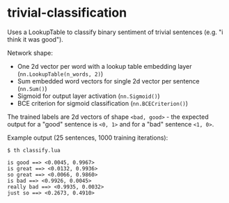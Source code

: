# trivial-classification

Uses a LookupTable to classify binary sentiment of trivial sentences (e.g. "i think it was good").

Network shape:

* One 2d vector per word with a lookup table embedding layer (`nn.LookupTable(n_words, 2)`)
* Sum embedded word vectors for single 2d vector per sentence (`nn.Sum()`)
* Sigmoid for output layer activation (`nn.Sigmoid()`)
* BCE criterion for sigmoid classification (`nn.BCECriterion()`)

The trained labels are 2d vectors of shape `<bad, good>` - the expected output for a "good" sentence is `<0, 1>` and for a "bad" sentence `<1, 0>`.

Example output (25 sentences, 1000 training iterations):

```
$ th classify.lua

is good ==> <0.0045, 0.9967>
is great ==> <0.0132, 0.9936>
so great ==> <0.0066, 0.9860>
is bad ==> <0.9926, 0.0045>
really bad ==> <0.9935, 0.0032>
just so ==> <0.2673, 0.4910>
```
